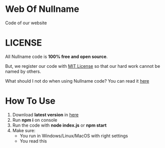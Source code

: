 # Web Of Nullname
Code of our website

# LICENSE
All Nullname code is **100% free and open source**.

But, we register our code with [MIT License](https://en.wikipedia.org/wiki/MIT_License) so that our hard work cannot be named by others.

What should I not do when using Nullname code? You can read it [here](https://en.wikipedia.org/wiki/MIT_License#License_terms)

# How To Use
1. Download **latest version** in [here](https://github.com/nullname/nullname/releases)
2. Run **npm i** on console
3. Run the code with **node index.js** or **npm start**
4. Make sure:
   - You run in Windows/Linux/MacOS with right settings
   - You read this